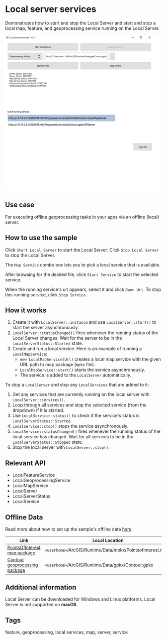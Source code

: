 # Local server services

Demonstrates how to start and stop the Local Server and start and stop a local map, feature, and geoprocessing service running on the Local Server.

![](screenshot.png)

## Use case

For executing offline geoprocessing tasks in your apps via an offline (local) server.

## How to use the sample

Click `Start Local Server` to start the Local Server. Click `Stop Local Server` to stop the Local Server.

The `Map Service` combo box lets you to pick a local service that is available.

After browsing for the desired file, click `Start Service` to start the selected service.

When the running service's url appears, select it and click `Open Url`. To stop this running service, click `Stop Service`.

## How it works

1. Create it with `LocalServer::instance` and use `LocalServer::start()` to start the server asynchronously.
2. `LocalServer::statusChanged()` fires whenever the running status of the Local Server changes. Wait for the server to be in the `LocalServerStatus::Started` state.
3. Create and run a local service. Here is an example of running a `LocalMapService`:
    * `new LocalMapService(Url)` creates a local map service with the given URL path to map package (`mpkx` file).
    * `LocalMapService::start()` starts the service asynchronously.
    * The service is added to the `LocalServer` automatically.

To stop a `LocalServer` and stop any `LocalServices` that are added to it:

1. Get any services that are currently running on the local server with `LocalServer::services()`.
2. Loop through all services and stop the selected service (from the dropdown) if it is started.
3. Use `LocalService::status()` to check if the service's status is `LocalServerStatus::Started`.
4. `LocalService::stop()` stops the service asynchronously.
5. `LocalService::statusChanged()` fires whenever the running status of the local service has changed. Wait for all services to be in the `LocalServerStatus::Stopped` state.
6. Stop the local server with `LocalServer::stop()`.

## Relevant API

* LocalFeatureService
* LocalGeoprocessingService
* LocalMapService
* LocalServer
* LocalServerStatus
* LocalService

## Offline Data

Read more about how to set up the sample's offline data [here](http://links.esri.com/ArcGISRuntimeQtSamples#use-offline-data-in-the-samples).

Link | Local Location
---------|-------|
|[PointsOfInterest map package](https://www.arcgis.com/home/item.html?id=92ca5cdb3ff1461384bf80dc008e297b)| `<userhome>`/ArcGIS/Runtime/Data/mpkx/PointsofInterest.mpkx |
|[Contour geoprocessing package](https://www.arcgis.com/home/item.html?id=a680362d6a7447e8afe2b1eb85fcde30)| `<userhome>`/ArcGIS/Runtime/Data/gpkx/Contour.gpkx |

## Additional information

Local Server can be downloaded for Windows and Linux platforms. Local Server is not supported on **macOS**.

## Tags

feature, geoprocessing, local services, map, server, service
